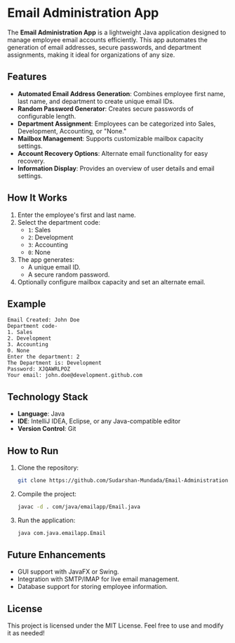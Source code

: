 
# Email Administration App

The **Email Administration App** is a lightweight Java application designed to manage employee email accounts efficiently. This app automates the generation of email addresses, secure passwords, and department assignments, making it ideal for organizations of any size.

## Features
- **Automated Email Address Generation**: Combines employee first name, last name, and department to create unique email IDs.
- **Random Password Generator**: Creates secure passwords of configurable length.
- **Department Assignment**: Employees can be categorized into Sales, Development, Accounting, or "None."
- **Mailbox Management**: Supports customizable mailbox capacity settings.
- **Account Recovery Options**: Alternate email functionality for easy recovery.
- **Information Display**: Provides an overview of user details and email settings.

## How It Works
1. Enter the employee's first and last name.
2. Select the department code:
   - `1`: Sales
   - `2`: Development
   - `3`: Accounting
   - `0`: None
3. The app generates:
   - A unique email ID.
   - A secure random password.
4. Optionally configure mailbox capacity and set an alternate email.

## Example
```text
Email Created: John Doe
Department code-
1. Sales
2. Development
3. Accounting
0. None
Enter the department: 2
The Department is: Development
Password: XJQAWRLPOZ
Your email: john.doe@development.github.com
```

## Technology Stack
- **Language**: Java
- **IDE**: IntelliJ IDEA, Eclipse, or any Java-compatible editor
- **Version Control**: Git

## How to Run
1. Clone the repository:
   ```bash
   git clone https://github.com/Sudarshan-Mundada/Email-Administration-App.git
   ```
2. Compile the project:
   ```bash
   javac -d . com/java/emailapp/Email.java
   ```
3. Run the application:
   ```bash
   java com.java.emailapp.Email
   ```

## Future Enhancements
- GUI support with JavaFX or Swing.
- Integration with SMTP/IMAP for live email management.
- Database support for storing employee information.

## License
This project is licensed under the MIT License. Feel free to use and modify it as needed!

